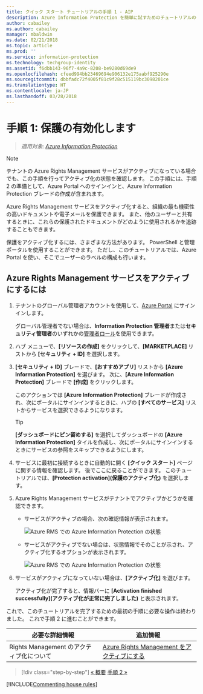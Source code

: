 ```yaml
---
title: クイック スタート チュートリアルの手順 1 - AIP
description: Azure Information Protection を簡単に試すためのチュートリアルの手順 1 - 保護サービスの有効化。
author: cabailey
ms.author: cabailey
manager: mbaldwin
ms.date: 02/21/2018
ms.topic: article
ms.prod: ''
ms.service: information-protection
ms.technology: techgroup-identity
ms.assetid: f6dbb143-96f7-4a9c-8208-be9280d69de9
ms.openlocfilehash: cfeed994bb23469694e906132e175aabf925290e
ms.sourcegitcommit: dbbfadc72f4005f81c9f28c515119bc3098201ce
ms.translationtype: HT
ms.contentlocale: ja-JP
ms.lasthandoff: 03/28/2018
---
```

# <a name="step-1-activate-protection"></a>手順 1: 保護の有効化します
 
>*適用対象: [Azure Information Protection](https://azure.microsoft.com/pricing/details/information-protection)*

> [!NOTE]
>テナントの Azure Rights Management サービスがアクティブになっている場合でも、この手順を行ってアクティブ化の状態を確認します。 この手順には、手順 2 の準備として、Azure Portal へのサインインと、Azure Information Protection ブレードの作成が含まれます。

Azure Rights Management サービスをアクティブ化すると、組織の最も機密性の高いドキュメントや電子メールを保護できます。 また、他のユーザーと共有するときに、これらの保護されたドキュメントがどのように使用されるかを追跡することもできます。 

保護をアクティブ化するには、さまざまな方法があります。 PowerShell と管理ポータルを使用することができます。 ただし、このチュートリアルでは、Azure Portal を使い、そこでユーザーのラベルの構成も行います。 

## <a name="to-activate-the-azure-rights-management-service"></a>Azure Rights Management サービスをアクティブにするには

1. テナントのグローバル管理者アカウントを使用して、[Azure Portal](https://portal.azure.com) にサインインします。 
    
    グローバル管理者でない場合は、**Information Protection 管理者**または**セキュリティ管理者**のいずれかの[管理者ロール](/azure/active-directory/active-directory-assign-admin-roles-azure-portal)を使用できます。

2. ハブ メニューで、**[リソースの作成]** をクリックして、**[MARKETPLACE]** リストから **[セキュリティ + ID]** を選択します。 
    
3.  **[セキュリティ + ID]** ブレードで、**[おすすめアプリ]** リストから **[Azure Information Protection]** を選びます。 次に、**[Azure Information Protection]** ブレードで **[作成]** をクリックします。
    
    このアクションでは **[Azure Information Protection]** ブレードが作成され、次にポータルにサインインするときに、ハブの **[すべてのサービス]** リストからサービスを選択できるようになります。 
    
    > [!TIP] 
    > **[ダッシュボードにピン留めする]** を選択してダッシュボードの **[Azure Information Protection]** タイルを作成し、次にポータルにサインインするときにサービスの参照をスキップできるようにします。

4. サービスに最初に接続するときに自動的に開く **[クイック スタート]** ページに関する情報を確認します。 後でここに戻ることができます。 このチュートリアルでは、**[Protection activation]\(保護のアクティブ化\)** を選択します。 

5. Azure Rights Management サービスがテナントでアクティブかどうかを確認できます。 
    
    - サービスがアクティブの場合、次の確認情報が表示されます。
        
        ![Azure RMS での Azure Information Protection の状態](../media/info-protect-azurerms-activated.png)
        
    - サービスがアクティブでない場合は、状態情報でそのことが示され、アクティブ化するオプションが表示されます。
        
        ![Azure RMS での Azure Information Protection の状態](../media/info-protect-azurerms-deactivated.png)

6. サービスがアクティブになっていない場合は、**[アクティブ化]** を選びます。 

    アクティブ化が完了すると、情報バーに **[Activation finished successfully]\(アクティブ化が正常に完了しました\)** と表示されます。

これで、このチュートリアルを完了するための最初の手順に必要な操作は終わりました。 これで手順 2 に進むことができます。

|必要な詳細情報|追加情報|
|--------------------------------|--------------------------|
|Rights Management のアクティブ化について|[Azure Rights Management をアクティブにする](../deploy-use/activate-service.md)|


>[!div class="step-by-step"]
[&#171; 概要](infoprotect-quick-start-tutorial.md)
[手順 2 &#187;](infoprotect-tutorial-step2.md)

[!INCLUDE[Commenting house rules](../includes/houserules.md)]
